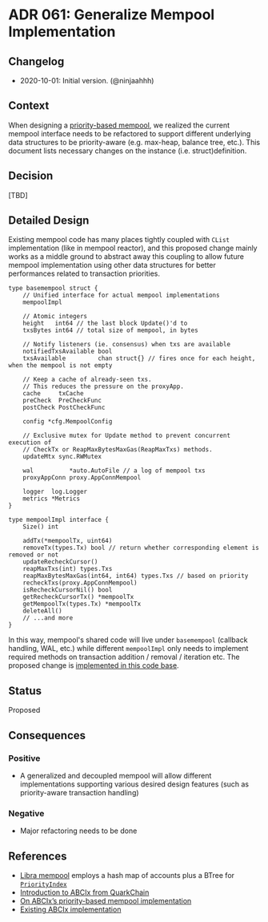 # ADR 061: Generalize Mempool Implementation

## Changelog

- 2020-10-01: Initial version. (@ninjaahhh)

## Context

When designing a [priority-based mempool](https://github.com/tendermint/spec/pull/154), we realized the current mempool interface needs to be refactored to support different underlying data structures to be priority-aware (e.g. max-heap, balance tree, etc.). This document lists necessary changes on the instance (i.e. struct)definition.

## Decision

[TBD]

## Detailed Design

Existing mempool code has many places tightly coupled with `CList` implementation (like in mempool reactor), and this proposed change mainly works as a middle ground to abstract away this coupling to allow future mempool implementation using other data structures for better performances related to transaction priorities.

```golang
type basemempool struct {
    // Unified interface for actual mempool implementations
    mempoolImpl

    // Atomic integers
    height   int64 // the last block Update()'d to
    txsBytes int64 // total size of mempool, in bytes

    // Notify listeners (ie. consensus) when txs are available
    notifiedTxsAvailable bool
    txsAvailable         chan struct{} // fires once for each height, when the mempool is not empty

    // Keep a cache of already-seen txs.
    // This reduces the pressure on the proxyApp.
    cache     txCache
    preCheck  PreCheckFunc
    postCheck PostCheckFunc

    config *cfg.MempoolConfig

    // Exclusive mutex for Update method to prevent concurrent execution of
    // CheckTx or ReapMaxBytesMaxGas(ReapMaxTxs) methods.
    updateMtx sync.RWMutex

    wal          *auto.AutoFile // a log of mempool txs
    proxyAppConn proxy.AppConnMempool

    logger  log.Logger
    metrics *Metrics
}

type mempoolImpl interface {
    Size() int

    addTx(*mempoolTx, uint64)
    removeTx(types.Tx) bool // return whether corresponding element is removed or not
    updateRecheckCursor()
    reapMaxTxs(int) types.Txs
    reapMaxBytesMaxGas(int64, int64) types.Txs // based on priority
    recheckTxs(proxy.AppConnMempool)
    isRecheckCursorNil() bool
    getRecheckCursorTx() *mempoolTx
    getMempoolTx(types.Tx) *mempoolTx
    deleteAll()
    // ...and more
}
```

In this way, mempool's shared code will live under `basemempool` (callback handling, WAL, etc.) while different `mempoolImpl` only needs to implement required methods on transaction addition / removal / iteration etc. The proposed change is [implemented in this code base](https://github.com/QuarkChain/tendermintx/blob/master/mempool/mempool.go).

## Status

Proposed

## Consequences

### Positive

- A generalized and decoupled mempool will allow different implementations supporting various desired design features (such as priority-aware transaction handling)

### Negative

- Major refactoring needs to be done

## References

- [Libra mempool](https://developers.libra.org/docs/crates/mempool) employs a hash map of accounts plus a BTree for [`PriorityIndex`](https://github.com/libra/libra/blob/c5f6a2b4a6be63f6ef8f17a2c1cf192c9a23bb07/mempool/src/core_mempool/index.rs#L25-L27)
- [Introduction to ABCIx from QuarkChain](https://forum.cosmos.network/t/introduction-to-abcix-an-extension-of-abci-with-greater-flexibility-and-security/3771/)
- [On ABCIx’s priority-based mempool implementation](https://forum.cosmos.network/t/on-abcixs-priority-based-mempool-implementation/3912)
- [Existing ABCIx implementation](https://github.com/QuarkChain/tendermintx)
